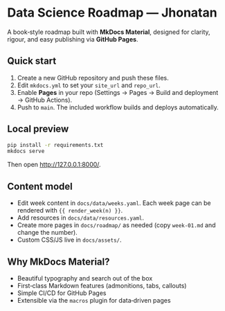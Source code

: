 # Data Science Roadmap — Jhonatan

A book‑style roadmap built with **MkDocs Material**, designed for clarity, rigour, and easy publishing via **GitHub Pages**.

## Quick start

1. Create a new GitHub repository and push these files.
2. Edit `mkdocs.yml` to set your `site_url` and `repo_url`.
3. Enable **Pages** in your repo (Settings → Pages → Build and deployment → GitHub Actions).
4. Push to `main`. The included workflow builds and deploys automatically.

## Local preview

```bash
pip install -r requirements.txt
mkdocs serve
```

Then open <http://127.0.0.1:8000/>.

## Content model

- Edit week content in `docs/data/weeks.yaml`. Each week page can be rendered with `{{ render_week(n) }}`.
- Add resources in `docs/data/resources.yaml`.
- Create more pages in `docs/roadmap/` as needed (copy `week-01.md` and change the number).
- Custom CSS/JS live in `docs/assets/`.

## Why MkDocs Material?

- Beautiful typography and search out of the box
- First‑class Markdown features (admonitions, tabs, callouts)
- Simple CI/CD for GitHub Pages
- Extensible via the `macros` plugin for data‑driven pages